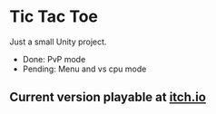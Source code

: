 # Tic Tac Toe
Just a small Unity project.

- Done: PvP mode
- Pending: Menu and vs cpu mode

## Current version playable at [itch.io](https://natvalentine.itch.io/tic-tac-toe)
